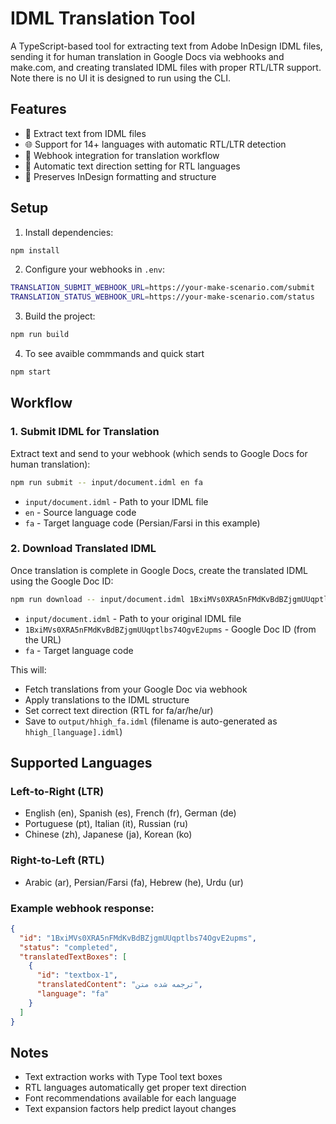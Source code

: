 # IDML Translation Tool

A TypeScript-based tool for extracting text from Adobe InDesign IDML files, sending it for human translation in Google Docs via webhooks and make.com, and creating translated IDML files with proper RTL/LTR support. Note there is no UI it is designed to run using the CLI.

## Features

- 📄 Extract text from IDML files
- 🌐 Support for 14+ languages with automatic RTL/LTR detection
- 🔄 Webhook integration for translation workflow
- 📝 Automatic text direction setting for RTL languages
- 🎨 Preserves InDesign formatting and structure

## Setup

1. Install dependencies:
```bash
npm install
```

2. Configure your webhooks in `.env`:
```bash
TRANSLATION_SUBMIT_WEBHOOK_URL=https://your-make-scenario.com/submit
TRANSLATION_STATUS_WEBHOOK_URL=https://your-make-scenario.com/status
```

3. Build the project:
```bash
npm run build

```
4. To see avaible commmands and quick start
```bash
npm start

```
## Workflow

### 1. Submit IDML for Translation

Extract text and send to your webhook (which sends to Google Docs for human translation):

```bash
npm run submit -- input/document.idml en fa
```

- `input/document.idml` - Path to your IDML file
- `en` - Source language code
- `fa` - Target language code (Persian/Farsi in this example)

### 2. Download Translated IDML

Once translation is complete in Google Docs, create the translated IDML using the Google Doc ID:

```bash
npm run download -- input/document.idml 1BxiMVs0XRA5nFMdKvBdBZjgmUUqptlbs74OgvE2upms fa
```

- `input/document.idml` - Path to your original IDML file
- `1BxiMVs0XRA5nFMdKvBdBZjgmUUqptlbs74OgvE2upms` - Google Doc ID (from the URL)
- `fa` - Target language code

This will:
- Fetch translations from your Google Doc via webhook
- Apply translations to the IDML structure
- Set correct text direction (RTL for fa/ar/he/ur)
- Save to `output/hhigh_fa.idml` (filename is auto-generated as `hhigh_[language].idml`)

## Supported Languages

### Left-to-Right (LTR)
- English (en), Spanish (es), French (fr), German (de)
- Portuguese (pt), Italian (it), Russian (ru)
- Chinese (zh), Japanese (ja), Korean (ko)

### Right-to-Left (RTL)
- Arabic (ar), Persian/Farsi (fa), Hebrew (he), Urdu (ur)

### Example webhook response:
```json
{
  "id": "1BxiMVs0XRA5nFMdKvBdBZjgmUUqptlbs74OgvE2upms",
  "status": "completed",
  "translatedTextBoxes": [
    {
      "id": "textbox-1",
      "translatedContent": "ترجمه شده متن",
      "language": "fa"
    }
  ]
}
```

## Notes

- Text extraction works with Type Tool text boxes
- RTL languages automatically get proper text direction
- Font recommendations available for each language
- Text expansion factors help predict layout changes

